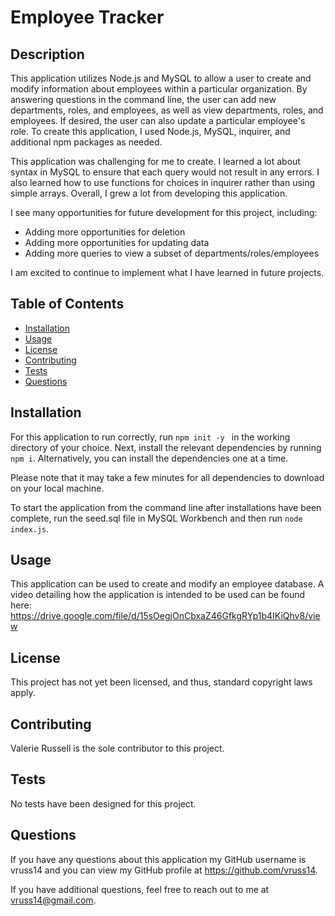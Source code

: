 # Employee Tracker

## Description

This application utilizes Node.js and MySQL to allow a user to create and modify information about employees within a particular organization. By answering questions in the command line, the user can add new departments, roles, and employees, as well as view departments, roles, and employees. If desired, the user can also update a particular employee's role. To create this application, I used Node.js, MySQL, inquirer, and additional npm packages as needed.

This application was challenging for me to create. I learned a lot about syntax in MySQL to ensure that each query would not result in any errors. I also learned how to use functions for choices in inquirer rather than using simple arrays. Overall, I grew a lot from developing this application.

I see many opportunities for future development for this project, including:

- Adding more opportunities for deletion
- Adding more opportunities for updating data
- Adding more queries to view a subset of departments/roles/employees

I am excited to continue to implement what I have learned in future projects.

## Table of Contents

- [Installation](#Installation)
- [Usage](#Usage)
- [License](#License)
- [Contributing](#Contributing)
- [Tests](#Tests)
- [Questions](#Questions)
            
## Installation

For this application to run correctly, run ```npm init -y ``` in the working directory of your choice. Next, install the relevant dependencies by running ```npm i```. Alternatively, you can install the dependencies one at a time.

Please note that it may take a few minutes for all dependencies to download on your local machine. 

To start the application from the command line after installations have been complete, run the seed.sql file in MySQL Workbench and then run ```node index.js```.
            
## Usage

This application can be used to create and modify an employee database. A video detailing how the application is intended to be used can be found here: https://drive.google.com/file/d/15sOegjOnCbxaZ46GfkgRYp1b4IKiQhv8/view

## License

This project has not yet been licensed, and thus, standard copyright laws apply.
            
## Contributing

Valerie Russell is the sole contributor to this project.
            
## Tests

No tests have been designed for this project.
            
## Questions

If you have any questions about this application my GitHub username is
vruss14 and you can view my GitHub profile at https://github.com/vruss14.

If you have additional questions, feel free to reach out to me at vruss14@gmail.com.

